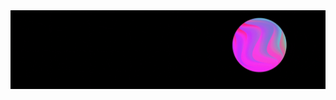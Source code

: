<img src="https://raw.githubusercontent.com/auorra/auorra/master/banner3.gif" width="1000px">

<!-- <h4>I am a Frontend Developer who loves to design and develop experiences.</h4> -->

<!-- List of things I have tried: | List of things I am currently doing:
---------------------------- | ------------------------------------
```🖌 Drawing </h6>
🏸 Playing Badminton in High School</h6>
<h6>👩 Answered phone calls as Receptionist / Office Administrator</h6>
<h6>✈ Helped elderly, and ensured safety of passengers (with offering lots of wine) as a Flight Attendant</h6>
<h6>📚 Searched for books of all genres for everyone</h6>
<h6>👗 Put together different looks and styles for women of all ages to try out</h6>
<h6>🤸‍♀️ Helped folks get fit by signing up for workouts</h6>
<h6>🎨 Studied Makeup Artistry and hair styling</h6>
<h6>💄 Helped glam up ladies for special occasions</h6>
<br>
<h5>List of things I am currently doing: </h5>```
 -->

<!-- ![Auorra's GitHub stats](https://github-readme-stats.vercel.app/api?username=auorra&show_icons=true&theme=radical)
![](https://komarev.com/ghpvc/?username=auorra&color=green) -->

<!---
auorra/auorra is a ✨ special ✨ repository because its `README.md` (this file) appears on your GitHub profile.
You can click the Preview link to take a look at your changes.
--->
